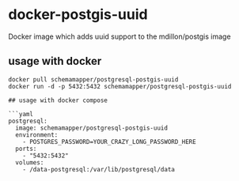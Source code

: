 # docker-postgis-uuid

Docker image which adds uuid support to the mdillon/postgis image

## usage with docker
```shell
docker pull schemamapper/postgresql-postgis-uuid
docker run -d -p 5432:5432 schemamapper/postgresql-postgis-uuid

## usage with docker compose

```yaml
postgresql:
  image: schemamapper/postgresql-postgis-uuid
  environment:
    - POSTGRES_PASSWORD=YOUR_CRAZY_LONG_PASSWORD_HERE
  ports:
    - "5432:5432"
  volumes:
    - /data-postgresql:/var/lib/postgresql/data
```
